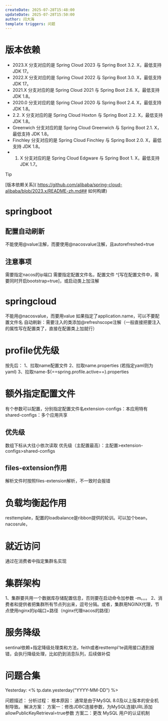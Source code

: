 ```yaml
---
createDate: 2025-07-28T15:48:00
updateDate: 2025-07-28T15:50:00
author: 闫大海
template triggers: 问题
---
```

# 版本依赖

- 2023.X 分支对应的是 Spring Cloud 2023 与 Spring Boot 3.2. X，最低支持 JDK 17。
- 2022.X 分支对应的是 Spring Cloud 2022 与 Spring Boot 3.0. X，最低支持 JDK 17。
- 2021.X 分支对应的是 Spring Cloud 2021 与 Spring Boot 2.6. X，最低支持 JDK 1.8。
- 2020.0 分支对应的是 Spring Cloud 2020 与 Spring Boot 2.4. X，最低支持 JDK 1.8。
- 2.2. X 分支对应的是 Spring Cloud Hoxton 与 Spring Boot 2.2. X，最低支持 JDK 1.8。
- Greenwich 分支对应的是 Spring Cloud Greenwich 与 Spring Boot 2.1. X，最低支持 JDK 1.8。
- Finchley 分支对应的是 Spring Cloud Finchley 与 Spring Boot 2.0. X，最低支持 JDK 1.8。
- 1. X 分支对应的是 Spring Cloud Edgware 与 Spring Boot 1. X，最低支持 JDK 1.7。
>[!tip]
> [版本依赖关系]( https://github.com/alibaba/spring-cloud-alibaba/blob/2023.x/README-zh.md## 如何构建)

# springboot

## 配置自动刷新
不能使用@value注解，而要使用@nacosvalue注解，且autorefreshed=true
## 注意事项
需要指定nacos的ip端口
需要指定配置文件名，配置文件 ^[写在配置文件中，需要同时开启bootstrap=true]，或启动类上加注解


# springcloud
不能用@nacosvalue，而要用value
如果指定了application.name，可以不要配置文件名
自动刷新：需要注入的类添加@refreshscope注解（一般直接把要注入的属性写在配置类了，直接在配置类上加就行）


# profile优先级
按先后：
1、拉取name配置文件
2、拉取name.properties (若指定yaml则为yaml)
3、拉取name-${==spring.profile.active==}.properties

# 额外指定配置文件
有个参数可以配置，分别指定配置文件名extension-configs：本应用特有
shared-configs：多个应用共享
## 优先级
数组下标从大往小依次读取
优先级（主配置最高）：主配置>extension-configs>shared-configs

## files-extension作用
解析文件时按照files-extension解析，不一致时会报错

# 负载均衡起作用
resttemplate，配置的loadbalance是ribbon提供的轮训。可以加个bean，nacosrule，

# 就近访问
通过在消费者中指定集群名实现

# 集群架构
1、集群要共用一个数据库存储配置信息，否则要在启动命令加参数 -m。。。
2、消费者和提供者把集群所有节点列出来，逗号分隔。或者，集群用NGINX代理，节点使用nginx的ip端口+路径（nginx代理nacos的路径）

# 服务降级
sentinal依赖+指定降级处理类和方法，feith或者resttempl'te调用接口遇到报错，会执行降级处理，比如扔到消息队列，后续做补偿



# 问题合集
Yesterday: <% tp.date.yesterday("YYYY-MM-DD") %>

问题描述：
分析过程：
根本原因：
	通常是由于MySQL 8.0及以上版本的安全机制导致。
解决方案：
	方案一：‌修改JDBC连接参数，为MySQL连接URL添加allowPublicKeyRetrieval=true参数
		方案二：更改 MySQL 用户的认证机制



